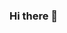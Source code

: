 ### Hi there 👋

<!--
**MohamedGSGxo/mohamedgsgxo** is a ✨ _special_ ✨ repository because its `README.md` (this file) appears on your GitHub profile.

Here are some ideas to get you started:

- 🔭 I’m مرحبا انا محمد هاشم currently working on ...
- 🌱 I’m currently  البرمجه learning ...
- 👯 I’m looking to collaborate on ...
- 🤔 I’m looking for help with ...
- 💬 Ask me about ...
- 📫 How to reach me: ...
- 😄 Pronouns: ...
- ⚡ Fun fact: ...
-->
